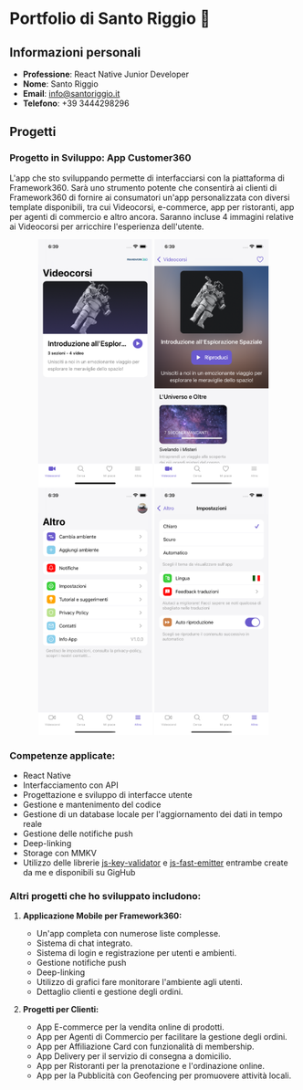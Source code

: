 # Portfolio di Santo Riggio 📘

## Informazioni personali

- **Professione**: React Native Junior Developer
- **Nome**: Santo Riggio
- **Email**: info@santoriggio.it
- **Telefono**: +39 3444298296

## Progetti

### Progetto in Sviluppo: App Customer360

L'app che sto sviluppando permette di interfacciarsi con la piattaforma di Framework360. Sarà uno strumento potente che consentirà ai clienti di Framework360 di fornire ai consumatori un'app personalizzata con diversi template disponibili, tra cui Videocorsi, e-commerce, app per ristoranti, app per agenti di commercio e altro ancora. Saranno incluse 4 immagini relative ai Videocorsi per arricchire l'esperienza dell'utente.

<div align="center">
  <img src="assets/customers360/home.png" width="200">
  <img src="assets/customers360/videocourseDetails.png" width="200">
  <img src="assets/customers360/other.png" width="200">
  <img src="assets/customers360/settings.png" width="200">
</div>

### Competenze applicate:

- React Native
- Interfacciamento con API
- Progettazione e sviluppo di interfacce utente
- Gestione e mantenimento del codice
- Gestione di un database locale per l'aggiornamento dei dati in tempo reale
- Gestione delle notifiche push
- Deep-linking
- Storage con MMKV
- Utilizzo delle librerie [js-key-validator](https://github.com/santoriggio/js-key-validator) e [js-fast-emitter](https://github.com/santoriggio/js-fast-emitter) entrambe create da me e disponibili su GigHub


### Altri progetti che ho sviluppato includono:

1. **Applicazione Mobile per Framework360:**
   - Un'app completa con numerose liste complesse.
   - Sistema di chat integrato.
   - Sistema di login e registrazione per utenti e ambienti.
   - Gestione notifiche push
   - Deep-linking
   - Utilizzo di grafici fare monitorare l'ambiente agli utenti.
   - Dettaglio clienti e gestione degli ordini.

2. **Progetti per Clienti:**
   - App E-commerce per la vendita online di prodotti.
   - App per Agenti di Commercio per facilitare la gestione degli ordini.
   - App per Affiliazione Card con funzionalità di membership.
   - App Delivery per il servizio di consegna a domicilio.
   - App per Ristoranti per la prenotazione e l'ordinazione online.
   - App per la Pubblicità con Geofencing per promuovere attività locali.


